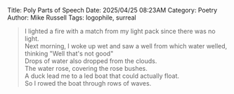 Title: Poly Parts of Speech
Date: 2025/04/25 08:23AM
Category: Poetry
Author: Mike Russell
Tags: logophile, surreal

> I lighted a fire with a match from my light pack since there was no light.<br>
> Next morning, I woke up wet and saw a well from which water welled, thinking "Well that's not good"<br>
> Drops of water also dropped from the clouds.<br>
> The water rose, covering the rose bushes.<br>
> A duck lead me to a led boat that could actually float.<br>
> So I rowed the boat through rows of waves.<br>
